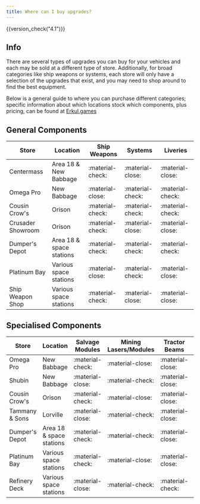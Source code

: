 ```yaml
---
title: Where can I buy upgrades?
---
```


{{version_check("4.1")}}

## Info

There are several types of upgrades you can buy for your vehicles and each may
be sold at a different type of store. Additionally, for broad categories like
ship weapons or systems, each store will only have a selection of the upgrades
that exist, and you may need to shop around to find the best equipment.

Below is a general guide to where you can purchase different categories;
specific information about which locations stock which components, plus pricing,
can be found at [Erkul.games](https://erkul.games)

## General Components

| Store             | Location                 | Ship Weapons     | Systems          | Liveries         |
|-------------------|--------------------------|------------------|------------------|------------------|
| Centermass        | Area 18 & New Babbage    | :material-check: | :material-close: | :material-close: |
| Omega Pro         | New Babbage              | :material-close: | :material-check: | :material-check: |
| Cousin Crow's     | Orison                   | :material-check: | :material-check: | :material-check: |
| Crusader Showroom | Orison                   | :material-check: | :material-close: | :material-close: |
| Dumper's Depot    | Area 18 & space stations | :material-check: | :material-check: | :material-check: |
| Platinum Bay      | Various space stations   | :material-close: | :material-check: | :material-close: |
| Ship Weapon Shop  | Various space stations   | :material-check: | :material-close: | :material-close: |

## Specialised Components

| Store             | Location                 | Salvage Modules  | Mining Lasers/Modules | Tractor Beams    | Refueling Modules |
|-------------------|--------------------------|------------------|-----------------------|------------------|-------------------|
| Omega Pro         | New Babbage              | :material-check: | :material-close:      | :material-close: | :material-close:  |
| Shubin            | New Babbage              | :material-close: | :material-check:      | :material-close: | :material-check:  |
| Cousin Crow's     | Orison                   | :material-check: | :material-close:      | :material-close: | :material-close:  |
| Tammany & Sons    | Lorville                 | :material-close: | :material-check:      | :material-close: | :material-close:  |
| Dumper's Depot    | Area 18 & space stations | :material-check: | :material-check:      | :material-close: | :material-close:  |
| Platinum Bay      | Various space stations   | :material-check: | :material-close:      | :material-close: | :material-check:  |
| Refinery Deck     | Various space stations   | :material-close: | :material-check:      | :material-check: | :material-check:  |
